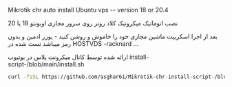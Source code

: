 Mikrotik chr auto install Ubuntu vps -- version 18 or 20.4

نصب اتوماتیک میکروتیک کلاد روتر روی سرور مجازی اوبونتو 18 یا 20
 
بعد از اجرا اسکریپت ماشین مجازی خود را خاموش و روشن کنید - یوزر ادمین و بدون رمز میباشد 
تست شده در
HOSTVDS -racknard  ... 

ارائه شده توسط کانال میکرونت پلاس در یوتیوب
install-script-/blob/main/install.sh

``` bash
curl -fsSL https://github.com/asghar61/Mikrotik-chr-install-script-/blob/main/install.sh```


